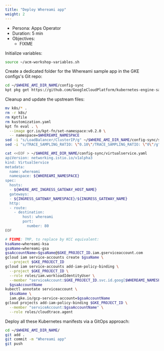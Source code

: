 ```yaml
---
title: "Deploy Whereami app"
weight: 2
---
```

- Persona: Apps Operator
- Duration: 5 min
- Objectives:
  - FIXME

Initialize variables:
```Bash
source ~/acm-workshop-variables.sh
```

Create a dedicated folder for the Whereami sample app in the GKE configs's Git repo:
```Bash
cd ~/$WHERE_AMI_DIR_NAME/config-sync
kpt pkg get https://github.com/GoogleCloudPlatform/kubernetes-engine-samples/whereami/k8s
```

Cleanup and update the upstream files:
```Bash
mv k8s/* .
rm -r k8s/
rm Kptfile
rm kustomization.yaml
kpt fn eval . \
  --image gcr.io/kpt-fn/set-namespace:v0.2.0 \
  -- namespace=$WHEREAMI_NAMESPACE
sed -i "s/LoadBalancer/ClusterIP/g" ~/$WHERE_AMI_DIR_NAME/config-sync/service.yaml
sed -i "s/TRACE_SAMPLING_RATIO: \"0.10\"/TRACE_SAMPLING_RATIO: \"0\"/g" ~/$WHERE_AMI_DIR_NAME/config-sync/configmap.yaml
```

```Bash
cat <<EOF > ~/$WHERE_AMI_DIR_NAME/config-sync/virtualservice.yaml
apiVersion: networking.istio.io/v1alpha3
kind: VirtualService
metadata:
  name: whereami
  namespace: ${WHEREAMI_NAMESPACE}
spec:
  hosts:
  - ${WHERE_AMI_INGRESS_GATEWAY_HOST_NAME}
  gateways:
  - ${INGRESS_GATEWAY_NAMESPACE}/${INGRESS_GATEWAY_NAME}
  http:
  - route:
    - destination:
        host: whereami
        port:
          number: 80
EOF
```

```Bash
# FIXME: TMP, to replace by KCC equivalent:
ksaName=whereami-ksa
gsaName=whereami-gsa
gsaAccountName=$gsaName@$GKE_PROJECT_ID.iam.gserviceaccount.com
gcloud iam service-accounts create $gsaName \
  --project $GKE_PROJECT_ID
gcloud iam service-accounts add-iam-policy-binding \
  --project $GKE_PROJECT_ID \
  --role roles/iam.workloadIdentityUser \
  --member "serviceAccount:$GKE_PROJECT_ID.svc.id.goog[$WHEREAMI_NAMESPACE/$ksaName]" \
  $gsaAccountName
kubectl annotate serviceaccount \
  $ksaName \
  iam.gke.io/gcp-service-account=$gsaAccountName
gcloud projects add-iam-policy-binding $GKE_PROJECT_ID \
  --member "serviceAccount:$gsaAccountName" \
  --role roles/cloudtrace.agent
```

Deploy all these Kubernetes manifests via a GitOps approach:
```Bash
cd ~/$WHERE_AMI_DIR_NAME/
git add .
git commit -m "Whereami app"
git push
```